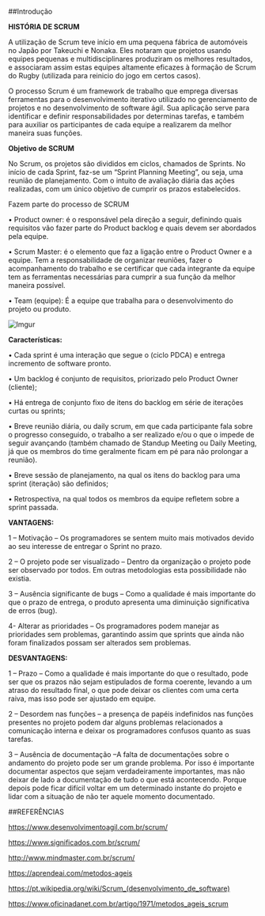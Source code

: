 ##Introdução

**HISTÓRIA DE SCRUM** 

A utilização de Scrum teve início em uma pequena fábrica de automóveis no Japão por Takeuchi e Nonaka. Eles notaram que projetos usando equipes pequenas e multidisciplinares produziram os melhores resultados, e associaram assim estas equipes altamente eficazes à formação de Scrum do Rugby (utilizada para reinicio do jogo em certos casos).

O processo Scrum é um framework de trabalho que emprega diversas ferramentas para o desenvolvimento iterativo utilizado no gerenciamento de projetos e no desenvolvimento de software ágil. Sua aplicação serve para identificar e definir responsabilidades por determinas tarefas, e também para auxiliar os participantes de cada equipe a realizarem da melhor maneira suas funções.

**Objetivo de SCRUM**

No Scrum, os projetos são divididos em ciclos, chamados de Sprints. No início de cada Sprint, faz-se um “Sprint Planning Meeting”, ou seja, uma reunião de planejamento. Com o intuito de avaliação diária das ações realizadas, com um único objetivo de cumprir os prazos estabelecidos.

Fazem parte do processo de SCRUM

•	Product owner: é o responsável pela direção a seguir, definindo quais requisitos vão fazer parte do Product backlog e quais devem ser abordados pela equipe. 

•	Scrum Master: é o elemento que faz a ligação entre o Product Owner e a equipe. Tem a responsabilidade de organizar reuniões, fazer o acompanhamento do trabalho e se certificar que cada integrante da equipe tem as ferramentas necessárias para cumprir a sua função da melhor maneira possível.

•	Team (equipe): É a equipe que trabalha para o desenvolvimento do projeto ou produto.


![Imgur](https://i.imgur.com/fifzqdV.png)



**Características:**

•	Cada sprint é uma interação que segue o (ciclo PDCA) e entrega incremento de software pronto.

•	Um backlog é conjunto de requisitos, priorizado pelo Product Owner (cliente);

•	Há entrega de conjunto fixo de itens do backlog em série de iterações curtas ou sprints;

•	Breve reunião diária, ou daily scrum, em que cada participante fala sobre o progresso conseguido, o trabalho a ser realizado e/ou o que o impede de seguir avançando (também chamado de Standup Meeting ou Daily Meeting, já que os membros do time geralmente ficam em pé para não prolongar a reunião).

•	Breve sessão de planejamento, na qual os itens do backlog para uma sprint (iteração) são definidos;

•	Retrospectiva, na qual todos os membros da equipe refletem sobre a sprint passada.

**VANTAGENS:**

1 – Motivação – Os programadores se sentem muito mais motivados devido ao seu interesse de entregar o Sprint no prazo. 

2 – O projeto pode ser visualizado – Dentro da organização o projeto pode ser observado por todos. Em outras metodologias esta possibilidade não existia.

3 – Ausência significante de bugs – Como a qualidade é mais importante do que o prazo de entrega, o produto apresenta uma diminuição significativa de erros (bug).

4- Alterar as prioridades – Os programadores podem manejar as prioridades sem problemas, garantindo assim que sprints que ainda não foram finalizados possam ser alterados sem problemas.

**DESVANTAGENS:**

1 – Prazo – Como a qualidade é mais importante do que o resultado, pode ser que os prazos não sejam estipulados de forma coerente, levando a um atraso do resultado final, o que pode deixar os clientes com uma certa raiva, mas isso pode ser ajustado em equipe.

2 – Desordem nas funções – a presença de papéis indefinidos nas funções presentes no projeto podem dar alguns problemas relacionados a comunicação interna e deixar os programadores confusos quanto as suas tarefas.

3 – Ausência de documentação –A falta de documentações sobre o andamento do projeto pode ser um grande problema. Por isso é importante documentar aspectos que sejam verdadeiramente importantes, mas não deixar de lado a documentação de tudo o que está acontecendo. Porque depois pode ficar difícil voltar em um determinado instante do projeto e lidar com a situação de não ter aquele momento documentado.


##REFERÊNCIAS

https://www.desenvolvimentoagil.com.br/scrum/

https://www.significados.com.br/scrum/

http://www.mindmaster.com.br/scrum/

https://aprendeai.com/metodos-ageis


https://pt.wikipedia.org/wiki/Scrum_(desenvolvimento_de_software)

https://www.oficinadanet.com.br/artigo/1971/metodos_ageis_scrum



